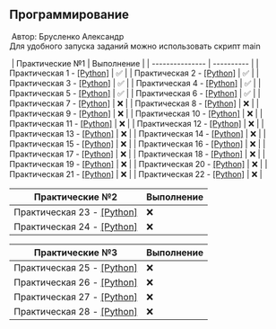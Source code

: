 ## Программирование
​
Автор: Брусленко Александр  
Для удобного запуска заданий можно использовать скрипт main

​
| Практические №1 | Выполнение |
| --------------- | ---------- |
| Практическая 1 - [[Python]](./Practice/01/) | ✅ |
| Практическая 2 - [[Python]](./Practice/02/) | ✅ |
| Практическая 3 - [[Python]](./Practice/03/) | ✅ |
| Практическая 4 - [[Python]](./Practice/04/) | ✅ |
| Практическая 5 - [[Python]](./Practice/05/) | ✅ |
| Практическая 6 - [[Python]](./Practice/06/) | ✅ |
| Практическая 7 - [[Python]](./Practice/07/) | ❌ |
| Практическая 8 - [[Python]](./Practice/08/) | ❌ |
| Практическая 9 - [[Python]](./Practice/09/) | ❌ |
| Практическая 10 - [[Python]](./Practice/10/) | ❌ |
| Практическая 11 - [[Python]](./Practice/11/) | ❌ |
| Практическая 12 - [[Python]](./Practice/12/) | ❌ |
| Практическая 13 - [[Python]](./Practice/13/) | ❌ |
| Практическая 14 - [[Python]](./Practice/14/) | ❌ |
| Практическая 15 - [[Python]](./Practice/15/) | ❌ |
| Практическая 16 - [[Python]](./Practice/16/) | ❌ |
| Практическая 17 - [[Python]](./Practice/17/) | ❌ |
| Практическая 18 - [[Python]](./Practice/18/) | ❌ |
| Практическая 19 - [[Python]](./Practice/19/) | ❌ |
| Практическая 20 - [[Python]](./Practice/20/) | ❌ |
| Практическая 21 - [[Python]](./Practice/21/) | ❌ |
| Практическая 22 - [[Python]](./Practice/22/) | ❌ |

| Практические №2 | Выполнение |
| --------------- | ---------- |
| Практическая 23 - [[Python]](./Practice/23/) | ❌ |
| Практическая 24 - [[Python]](./Practice/24/) | ❌ |

| Практические №3 | Выполнение |
| --------------- | ---------- |
| Практическая 25 - [[Python]](./Practice/25/) | ❌ |
| Практическая 26 - [[Python]](./Practice/26/) | ❌ |
| Практическая 27 - [[Python]](./Practice/27/) | ❌ |
| Практическая 28 - [[Python]](./Practice/28/) | ❌ |
